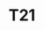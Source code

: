 ---
basin: 'No'
cudn: true
floor: Second
grade: 2
images:
- /room_database/images/noc/t21_1.jpg
- /room_database/images/noc/t21_2.jpg
living_room: 'No'
location: North Court
name: T21
network: Wireless Only
title: T21
---